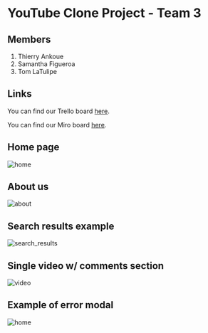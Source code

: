 # YouTube Clone Project - Team 3

## Members
1. Thierry Ankoue
2. Samantha Figueroa
3. Tom LaTulipe

## Links

You can find our Trello board [here](https://trello.com/invite/b/D8tMfo5v/1dd34eae5dd66b644363eec70714006f/youtube-clone-board).

You can find our Miro board [here](https://miro.com/welcomeonboard/QkNmN0JmRU1nMURsTkxkU2Jnc3BHYkVySTBWaEc4MmFySWpaTXdyeHBacTNCMkpWeVY0Mnc1d3Vtc3JDRHF5N3wzNDU4NzY0NTI0OTAwMjQ4NDI3?share_link_id=430644519698).



## Home page
![home](https://user-images.githubusercontent.com/8891666/174675914-1bb56fa9-466d-4811-be05-4ee203497bac.jpg)


## About us
![about](https://user-images.githubusercontent.com/8891666/174675978-63335ba6-a5a6-451e-a60c-a31e535e42bc.jpg)


## Search results example
![search_results](https://user-images.githubusercontent.com/8891666/174676009-db196b3e-b468-4072-9699-0866e4b4a362.jpg)


## Single video w/ comments section
![video](https://user-images.githubusercontent.com/8891666/174676036-846fa020-0e72-4e6b-ae27-0d2c565ea5b1.jpg)


## Example of error modal
![home](https://user-images.githubusercontent.com/8891666/174676077-215de829-927d-414f-966f-bcb2feb6088b.jpg)

